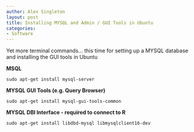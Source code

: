 ```yaml
---
author: Alex Singleton
layout: post
title: Installing MYSQL and Admin / GUI Tools in Ubuntu
categories:
- Software
---
```


Yet more terminal commands... this time for setting up a MYSQL database and installing the GUI tools in  Ubuntu

**MSQL**
```
sudo apt-get install mysql-server
```

**MYSQL GUI Tools (e.g. Query Browser)**
```
sudo apt-get install mysql-gui-tools-common
```

**MYSQL DBI Interface - required to connect to R**

```
sudo apt-get install libdbd-mysql libmysqlclient16-dev
```
